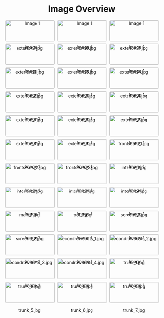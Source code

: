 <h1 style ="text-align: center;"> Image Overview </h1>
<div style="display: flex; flex-wrap: wrap; gap: 10px; justify-content: center;">
<div style="flex: 1 1 calc(33.333% - 20px); max-width: 300px; text-align: center;">
<img src="https://media.evkx.net/multimedia/models/volkswagen/id.7/id.7_tourer_pro_s/exterior_1_xst.jpg" alt="Image 1" style="width: 100%; border: 1px solid #ddd; border-radius: 5px;">
<p>exterior_1.jpg</p>
</div>
<div style="flex: 1 1 calc(33.333% - 20px); max-width: 300px; text-align: center;">
<img src="https://media.evkx.net/multimedia/models/volkswagen/id.7/id.7_tourer_pro_s/exterior_10_xst.jpg" alt="Image 1" style="width: 100%; border: 1px solid #ddd; border-radius: 5px;">
<p>exterior_10.jpg</p>
</div>
<div style="flex: 1 1 calc(33.333% - 20px); max-width: 300px; text-align: center;">
<img src="https://media.evkx.net/multimedia/models/volkswagen/id.7/id.7_tourer_pro_s/exterior_11_xst.jpg" alt="Image 1" style="width: 100%; border: 1px solid #ddd; border-radius: 5px;">
<p>exterior_11.jpg</p>
</div>
<div style="flex: 1 1 calc(33.333% - 20px); max-width: 300px; text-align: center;">
<img src="https://media.evkx.net/multimedia/models/volkswagen/id.7/id.7_tourer_pro_s/exterior_12_xst.jpg" alt="Image 1" style="width: 100%; border: 1px solid #ddd; border-radius: 5px;">
<p>exterior_12.jpg</p>
</div>
<div style="flex: 1 1 calc(33.333% - 20px); max-width: 300px; text-align: center;">
<img src="https://media.evkx.net/multimedia/models/volkswagen/id.7/id.7_tourer_pro_s/exterior_13_xst.jpg" alt="Image 1" style="width: 100%; border: 1px solid #ddd; border-radius: 5px;">
<p>exterior_13.jpg</p>
</div>
<div style="flex: 1 1 calc(33.333% - 20px); max-width: 300px; text-align: center;">
<img src="https://media.evkx.net/multimedia/models/volkswagen/id.7/id.7_tourer_pro_s/exterior_14_xst.jpg" alt="Image 1" style="width: 100%; border: 1px solid #ddd; border-radius: 5px;">
<p>exterior_14.jpg</p>
</div>
<div style="flex: 1 1 calc(33.333% - 20px); max-width: 300px; text-align: center;">
<img src="https://media.evkx.net/multimedia/models/volkswagen/id.7/id.7_tourer_pro_s/exterior_2_xst.jpg" alt="Image 1" style="width: 100%; border: 1px solid #ddd; border-radius: 5px;">
<p>exterior_2.jpg</p>
</div>
<div style="flex: 1 1 calc(33.333% - 20px); max-width: 300px; text-align: center;">
<img src="https://media.evkx.net/multimedia/models/volkswagen/id.7/id.7_tourer_pro_s/exterior_3_xst.jpg" alt="Image 1" style="width: 100%; border: 1px solid #ddd; border-radius: 5px;">
<p>exterior_3.jpg</p>
</div>
<div style="flex: 1 1 calc(33.333% - 20px); max-width: 300px; text-align: center;">
<img src="https://media.evkx.net/multimedia/models/volkswagen/id.7/id.7_tourer_pro_s/exterior_4_xst.jpg" alt="Image 1" style="width: 100%; border: 1px solid #ddd; border-radius: 5px;">
<p>exterior_4.jpg</p>
</div>
<div style="flex: 1 1 calc(33.333% - 20px); max-width: 300px; text-align: center;">
<img src="https://media.evkx.net/multimedia/models/volkswagen/id.7/id.7_tourer_pro_s/exterior_5_xst.jpg" alt="Image 1" style="width: 100%; border: 1px solid #ddd; border-radius: 5px;">
<p>exterior_5.jpg</p>
</div>
<div style="flex: 1 1 calc(33.333% - 20px); max-width: 300px; text-align: center;">
<img src="https://media.evkx.net/multimedia/models/volkswagen/id.7/id.7_tourer_pro_s/exterior_6_xst.jpg" alt="Image 1" style="width: 100%; border: 1px solid #ddd; border-radius: 5px;">
<p>exterior_6.jpg</p>
</div>
<div style="flex: 1 1 calc(33.333% - 20px); max-width: 300px; text-align: center;">
<img src="https://media.evkx.net/multimedia/models/volkswagen/id.7/id.7_tourer_pro_s/exterior_7_xst.jpg" alt="Image 1" style="width: 100%; border: 1px solid #ddd; border-radius: 5px;">
<p>exterior_7.jpg</p>
</div>
<div style="flex: 1 1 calc(33.333% - 20px); max-width: 300px; text-align: center;">
<img src="https://media.evkx.net/multimedia/models/volkswagen/id.7/id.7_tourer_pro_s/exterior_8_xst.jpg" alt="Image 1" style="width: 100%; border: 1px solid #ddd; border-radius: 5px;">
<p>exterior_8.jpg</p>
</div>
<div style="flex: 1 1 calc(33.333% - 20px); max-width: 300px; text-align: center;">
<img src="https://media.evkx.net/multimedia/models/volkswagen/id.7/id.7_tourer_pro_s/exterior_9_xst.jpg" alt="Image 1" style="width: 100%; border: 1px solid #ddd; border-radius: 5px;">
<p>exterior_9.jpg</p>
</div>
<div style="flex: 1 1 calc(33.333% - 20px); max-width: 300px; text-align: center;">
<img src="https://media.evkx.net/multimedia/models/volkswagen/id.7/id.7_tourer_pro_s/frontseats_1_xst.jpg" alt="Image 1" style="width: 100%; border: 1px solid #ddd; border-radius: 5px;">
<p>frontseats_1.jpg</p>
</div>
<div style="flex: 1 1 calc(33.333% - 20px); max-width: 300px; text-align: center;">
<img src="https://media.evkx.net/multimedia/models/volkswagen/id.7/id.7_tourer_pro_s/frontseats_2_xst.jpg" alt="Image 1" style="width: 100%; border: 1px solid #ddd; border-radius: 5px;">
<p>frontseats_2.jpg</p>
</div>
<div style="flex: 1 1 calc(33.333% - 20px); max-width: 300px; text-align: center;">
<img src="https://media.evkx.net/multimedia/models/volkswagen/id.7/id.7_tourer_pro_s/frontseats_3_xst.jpg" alt="Image 1" style="width: 100%; border: 1px solid #ddd; border-radius: 5px;">
<p>frontseats_3.jpg</p>
</div>
<div style="flex: 1 1 calc(33.333% - 20px); max-width: 300px; text-align: center;">
<img src="https://media.evkx.net/multimedia/models/volkswagen/id.7/id.7_tourer_pro_s/interior_1_xst.jpg" alt="Image 1" style="width: 100%; border: 1px solid #ddd; border-radius: 5px;">
<p>interior_1.jpg</p>
</div>
<div style="flex: 1 1 calc(33.333% - 20px); max-width: 300px; text-align: center;">
<img src="https://media.evkx.net/multimedia/models/volkswagen/id.7/id.7_tourer_pro_s/interior_2_xst.jpg" alt="Image 1" style="width: 100%; border: 1px solid #ddd; border-radius: 5px;">
<p>interior_2.jpg</p>
</div>
<div style="flex: 1 1 calc(33.333% - 20px); max-width: 300px; text-align: center;">
<img src="https://media.evkx.net/multimedia/models/volkswagen/id.7/id.7_tourer_pro_s/interior_3_xst.jpg" alt="Image 1" style="width: 100%; border: 1px solid #ddd; border-radius: 5px;">
<p>interior_3.jpg</p>
</div>
<div style="flex: 1 1 calc(33.333% - 20px); max-width: 300px; text-align: center;">
<img src="https://media.evkx.net/multimedia/models/volkswagen/id.7/id.7_tourer_pro_s/interior_4_xst.jpg" alt="Image 1" style="width: 100%; border: 1px solid #ddd; border-radius: 5px;">
<p>interior_4.jpg</p>
</div>
<div style="flex: 1 1 calc(33.333% - 20px); max-width: 300px; text-align: center;">
<img src="https://media.evkx.net/multimedia/models/volkswagen/id.7/id.7_tourer_pro_s/main_1_xst.jpg" alt="Image 1" style="width: 100%; border: 1px solid #ddd; border-radius: 5px;">
<p>main_1.jpg</p>
</div>
<div style="flex: 1 1 calc(33.333% - 20px); max-width: 300px; text-align: center;">
<img src="https://media.evkx.net/multimedia/models/volkswagen/id.7/id.7_tourer_pro_s/roof_1_xst.jpg" alt="Image 1" style="width: 100%; border: 1px solid #ddd; border-radius: 5px;">
<p>roof_1.jpg</p>
</div>
<div style="flex: 1 1 calc(33.333% - 20px); max-width: 300px; text-align: center;">
<img src="https://media.evkx.net/multimedia/models/volkswagen/id.7/id.7_tourer_pro_s/screens_1_xst.jpg" alt="Image 1" style="width: 100%; border: 1px solid #ddd; border-radius: 5px;">
<p>screens_1.jpg</p>
</div>
<div style="flex: 1 1 calc(33.333% - 20px); max-width: 300px; text-align: center;">
<img src="https://media.evkx.net/multimedia/models/volkswagen/id.7/id.7_tourer_pro_s/screens_2_xst.jpg" alt="Image 1" style="width: 100%; border: 1px solid #ddd; border-radius: 5px;">
<p>screens_2.jpg</p>
</div>
<div style="flex: 1 1 calc(33.333% - 20px); max-width: 300px; text-align: center;">
<img src="https://media.evkx.net/multimedia/models/volkswagen/id.7/id.7_tourer_pro_s/secondrowseats_1_xst.jpg" alt="Image 1" style="width: 100%; border: 1px solid #ddd; border-radius: 5px;">
<p>secondrowseats_1.jpg</p>
</div>
<div style="flex: 1 1 calc(33.333% - 20px); max-width: 300px; text-align: center;">
<img src="https://media.evkx.net/multimedia/models/volkswagen/id.7/id.7_tourer_pro_s/secondrowseats_2_xst.jpg" alt="Image 1" style="width: 100%; border: 1px solid #ddd; border-radius: 5px;">
<p>secondrowseats_2.jpg</p>
</div>
<div style="flex: 1 1 calc(33.333% - 20px); max-width: 300px; text-align: center;">
<img src="https://media.evkx.net/multimedia/models/volkswagen/id.7/id.7_tourer_pro_s/secondrowseats_3_xst.jpg" alt="Image 1" style="width: 100%; border: 1px solid #ddd; border-radius: 5px;">
<p>secondrowseats_3.jpg</p>
</div>
<div style="flex: 1 1 calc(33.333% - 20px); max-width: 300px; text-align: center;">
<img src="https://media.evkx.net/multimedia/models/volkswagen/id.7/id.7_tourer_pro_s/secondrowseats_4_xst.jpg" alt="Image 1" style="width: 100%; border: 1px solid #ddd; border-radius: 5px;">
<p>secondrowseats_4.jpg</p>
</div>
<div style="flex: 1 1 calc(33.333% - 20px); max-width: 300px; text-align: center;">
<img src="https://media.evkx.net/multimedia/models/volkswagen/id.7/id.7_tourer_pro_s/trunk_1_xst.jpg" alt="Image 1" style="width: 100%; border: 1px solid #ddd; border-radius: 5px;">
<p>trunk_1.jpg</p>
</div>
<div style="flex: 1 1 calc(33.333% - 20px); max-width: 300px; text-align: center;">
<img src="https://media.evkx.net/multimedia/models/volkswagen/id.7/id.7_tourer_pro_s/trunk_2_xst.jpg" alt="Image 1" style="width: 100%; border: 1px solid #ddd; border-radius: 5px;">
<p>trunk_2.jpg</p>
</div>
<div style="flex: 1 1 calc(33.333% - 20px); max-width: 300px; text-align: center;">
<img src="https://media.evkx.net/multimedia/models/volkswagen/id.7/id.7_tourer_pro_s/trunk_3_xst.jpg" alt="Image 1" style="width: 100%; border: 1px solid #ddd; border-radius: 5px;">
<p>trunk_3.jpg</p>
</div>
<div style="flex: 1 1 calc(33.333% - 20px); max-width: 300px; text-align: center;">
<img src="https://media.evkx.net/multimedia/models/volkswagen/id.7/id.7_tourer_pro_s/trunk_4_xst.jpg" alt="Image 1" style="width: 100%; border: 1px solid #ddd; border-radius: 5px;">
<p>trunk_4.jpg</p>
</div>
<div style="flex: 1 1 calc(33.333% - 20px); max-width: 300px; text-align: center;">
<img src="https://media.evkx.net/multimedia/models/volkswagen/id.7/id.7_tourer_pro_s/trunk_5_xst.jpg" alt="Image 1" style="width: 100%; border: 1px solid #ddd; border-radius: 5px;">
<p>trunk_5.jpg</p>
</div>
<div style="flex: 1 1 calc(33.333% - 20px); max-width: 300px; text-align: center;">
<img src="https://media.evkx.net/multimedia/models/volkswagen/id.7/id.7_tourer_pro_s/trunk_6_xst.jpg" alt="Image 1" style="width: 100%; border: 1px solid #ddd; border-radius: 5px;">
<p>trunk_6.jpg</p>
</div>
<div style="flex: 1 1 calc(33.333% - 20px); max-width: 300px; text-align: center;">
<img src="https://media.evkx.net/multimedia/models/volkswagen/id.7/id.7_tourer_pro_s/trunk_7_xst.jpg" alt="Image 1" style="width: 100%; border: 1px solid #ddd; border-radius: 5px;">
<p>trunk_7.jpg</p>
</div>
</div>
